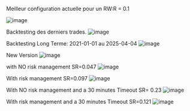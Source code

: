 Meilleur configuration actuelle pour un RW:R = 0.1

![image](https://github.com/user-attachments/assets/eaa3a18a-9409-46b3-b2cf-8791394bf9f0)

Backtesting des derniers trades.
![image](https://github.com/user-attachments/assets/488c9950-038d-407f-a677-a3321deb5250)

Backtesting Long Terme: 2021-01-01 au 2025-04-04
![image](https://github.com/user-attachments/assets/cc73695a-36d6-4ce5-9a7b-907d17c5ba95)




New Version
![image](https://github.com/user-attachments/assets/5d51ca39-fb69-4366-92e7-fc63ceba3cdb)

 with NO risk management SR=0.047
![image](https://github.com/user-attachments/assets/f38222f6-a3ce-413f-a2c7-4874e383a1f6)

With risk management SR=0.097
![image](https://github.com/user-attachments/assets/2795161f-7138-49ec-9e0b-db8a2bdd8a39)


With NO risk management and a 30 minutes Timeout SR= 0.23
![image](https://github.com/user-attachments/assets/0e277f0c-a185-4879-b0ab-f6092ef76669)


With risk management and a 30 minutes Timeout SR=0.121
![image](https://github.com/user-attachments/assets/f14f8b87-907d-4f11-bf03-fcbbab943319)






